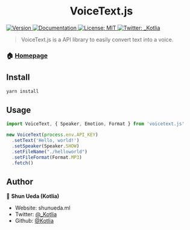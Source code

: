 <h1 align="center">VoiceText.js</h1>
<p>
  <a href="https://www.npmjs.com/package/voicetext.js" target="_blank">
    <img alt="Version" src="https://img.shields.io/npm/v/voicetext.js.svg">
  </a>
  <a href="http://voicetext.ml" target="_blank">
    <img alt="Documentation" src="https://img.shields.io/badge/documentation-yes-brightgreen.svg" />
  </a>
  <a href="#" target="_blank">
    <img alt="License: MIT" src="https://img.shields.io/badge/License-MIT-yellow.svg" />
  </a>
  <a href="https://twitter.com/_Kotlia" target="_blank">
    <img alt="Twitter: _Kotlia" src="https://img.shields.io/twitter/follow/_Kotlia.svg?style=social" />
  </a>
</p>

> VoiceText.js is a API library to easily convert text into a voice.

### 🏠 [Homepage](voicetext.ml)

## Install

```sh
yarn install
```

## Usage

```javascript
import VoiceText, { Speaker, Emotion, Format } from 'voicetext.js'

new VoiceText(process.env.API_KEY)
  .setText('Hello, world!')
  .setSpeaker(Speaker.SHOW)
  .setFileName("./helloworld")
  .setFileFormat(Format.MP3)
  .fetch()
```

## Author

👤 **Shun Ueda (Kotlia)**

* Website: shunueda.ml
* Twitter: [@_Kotlia](https://twitter.com/Kotlia)
* Github: [@Kotlia](https://github.com/Kotlia)